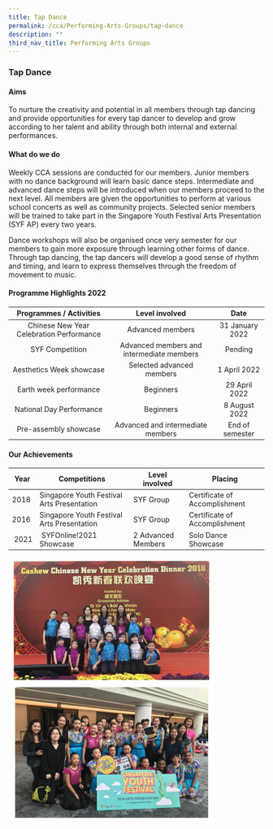 ```yaml
---
title: Tap Dance
permalink: /cca/Performing-Arts-Groups/tap-dance
description: ""
third_nav_title: Performing Arts Groups
---
```

### Tap Dance

#### Aims

To nurture the creativity and potential in all members through tap dancing and provide opportunities for every tap dancer to develop and grow according to her talent and ability through both internal and external performances.

#### What do we do

Weekly CCA sessions are conducted for our members. Junior members with no dance background will learn basic dance steps. Intermediate and advanced dance steps will be introduced when our members proceed to the next level. All members are given the opportunities to perform at various school concerts as well as community projects. Selected senior members will be trained to take part in the Singapore Youth Festival Arts Presentation (SYF AP) every two years.   
  

Dance workshops will also be organised once very semester for our members to gain more exposure through learning other forms of dance. Through tap dancing, the tap dancers will develop a good sense of rhythm and timing, and learn to express themselves through the freedom of movement to music.

#### Programme Highlights 2022

| Programmes /  Activities 	| Level involved 	| Date 	|
|:---:	|:---:	|:---:	|
| Chinese New Year Celebration Performance 	| Advanced members 	| 31 January 2022 	|
|  SYF Competition 	| Advanced members and intermediate members 	|  Pending 	|
|  Aesthetics Week showcase 	| Selected advanced members   	| 1 April 2022  	|
|  Earth week performance 	|  Beginners 	| 29 April 2022  	|
|  National Day Performance 	|  Beginners 	| 8 August 2022  	|
| Pre-assembly showcase 	| Advanced and intermediate members 	| End of semester 	|

#### Our Achievements

| Year | Competitions  | Level involved | Placing |
| --- | --- | --- | --- |
| 2018 | Singapore Youth Festival Arts Presentation | SYF Group | Certificate of Accomplishment |
| 2016 | Singapore Youth Festival Arts Presentation | SYF Group | Certificate of Accomplishment |
|  2021 |  SYFOnline!2021 Showcase | 2 Advanced Members  | Solo Dance Showcase |

<img src="/images/pag8.png" 
     style="width:80%">


